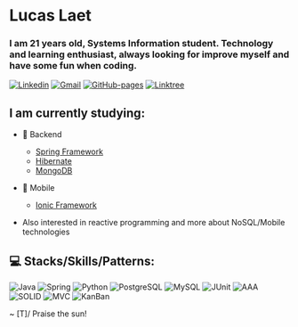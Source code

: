 # Lucas Laet 

### I am 21 years old, Systems Information student. Technology and learning enthusiast, always looking for improve myself and have some fun when coding.

[![Linkedin](https://img.shields.io/badge/-lucaslaet-blue?style=flat-square&logo=Linkedin&logoColor=white&link=https://www.linkedin.com/in/lucas-laet-b47452187/)](https://www.linkedin.com/in/lucas-laet-b47452187/)
[![Gmail](https://img.shields.io/badge/-lucas.laetlira@gmail.com-c14438?style=flat-square&logo=Gmail&logoColor=white&link=mailto:lucas.laetlira@gmail.com)](mailto:lucas.laetlira@gmail.com)
[![GitHub-pages](https://img.shields.io/badge/GitHub%20pages-Lucas%20Laet-green)](https://llaet.github.io/)
[![Linktree](https://img.shields.io/badge/Linktree-llaet-brightgreen)](https://linktr.ee/llaet)

## I am currently studying:
* 🧠 Backend
  - [Spring Framework](https://spring.io/)
  - [Hibernate](https://hibernate.org/)
  - [MongoDB](https://www.mongodb.com/)

* 📱 Mobile
  - [Ionic Framework](https://ionicframework.com/)

* Also interested in reactive programming and more about NoSQL/Mobile technologies

## 💻 Stacks/Skills/Patterns:
![Java](https://img.shields.io/badge/Backend-Java-orange)
![Spring](https://img.shields.io/badge/Backend-Spring-brightgreen)
![Python](https://img.shields.io/badge/Backend-Python-blue)
![PostgreSQL](https://img.shields.io/badge/Database-PostgreSQL-yellowgreen)
![MySQL](https://img.shields.io/badge/Database-MySQL-9cf)
![JUnit](https://img.shields.io/badge/QA-JUnit-red)
![AAA](https://img.shields.io/badge/QA-AAA-green)
![SOLID](https://img.shields.io/badge/Pattern-SOLID-blueviolet)
![MVC](https://img.shields.io/badge/Pattern-MVC-ff69b4)
![KanBan](https://img.shields.io/badge/Agile-KanBan-yellow)

~ \[T]/ Praise the sun!
<!--
**llaet/llaet** is a ✨ _special_ ✨ repository because its `README.md` (this file) appears on your GitHub profile.

Here are some ideas to get you started:

- 🔭 I’m currently working on ...
- 🌱 I’m currently learning ...
- 👯 I’m looking to collaborate on ...
- 🤔 I’m looking for help with ...
- 💬 Ask me about ...
- 📫 How to reach me: ...
- 😄 Pronouns: ...
- ⚡ Fun fact: ...
-->
